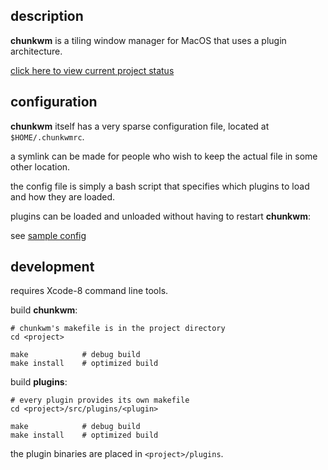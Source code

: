 ## description

**chunkwm** is a tiling window manager for MacOS that uses a plugin architecture.

[click here to view current project status](https://github.com/koekeishiya/chunkwm/issues/16)

## configuration

**chunkwm** itself has a very sparse configuration file, located at `$HOME/.chunkwmrc`.

a symlink can be made for people who wish to keep the actual file in some other location.

the config file is simply a bash script that specifies which plugins to load and how they are loaded.

plugins can be loaded and unloaded without having to restart **chunkwm**:

see [sample config](https://github.com/koekeishiya/chunkwm/blob/master/examples/chunkwmrc)

## development

requires Xcode-8 command line tools.

build **chunkwm**:

    # chunkwm's makefile is in the project directory
    cd <project>

    make            # debug build
    make install    # optimized build


build **plugins**:

    # every plugin provides its own makefile
    cd <project>/src/plugins/<plugin>

    make            # debug build
    make install    # optimized build

the plugin binaries are placed in `<project>/plugins`.
